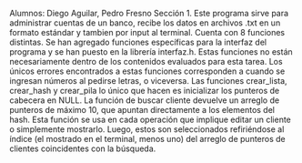 Alumnos: Diego Aguilar, Pedro Fresno
Sección 1.
Este programa sirve para administrar cuentas de un banco, recibe los datos en archivos .txt en un formato estándar y tambien por input al terminal. Cuenta con 8 funciones distintas.
Se han agregado funciones específicas para la interfaz del programa y se han puesto en la librería interfaz.h. Estas funciones no están necesariamente dentro de los contenidos evaluados para esta tarea. Los únicos errores encontrados a estas funciones corresponden a cuando se ingresan números al pedirse letras, o viceversa.
Las funciones crear_lista, crear_hash y crear_pila lo único que hacen es inicializar los punteros de cabecera en NULL.
La función de buscar cliente devuelve un arreglo de punteros de máximo 10, que apuntan directamente a los elementos del hash. Esta función se usa en cada operación que implique editar un cliente o simplemente mostrarlo. Luego, estos son seleccionados refiriéndose al índice (el mostrado en el terminal, menos uno) del arreglo de punteros de clientes coincidentes con la búsqueda.